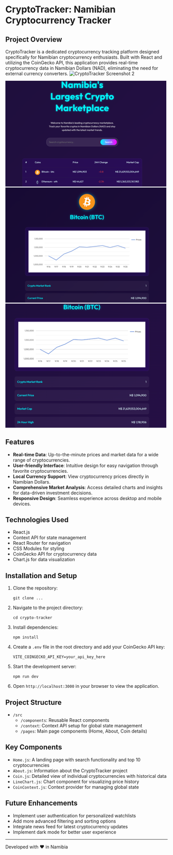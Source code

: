 # CryptoTracker: Namibian Cryptocurrency Tracker

## Project Overview

CryptoTracker is a dedicated cryptocurrency tracking platform designed specifically for Namibian cryptocurrency enthusiasts. Built with React and utilizing the CoinGecko API, this application provides real-time cryptocurrency data in Namibian Dollars (NAD), eliminating the need for external currency converters.
<img src="https://github.com/Tileni97/Cryptocurrency-Tracker/blob/Tileni97-patch-1/Screenshot%202024-09-25%20210355.pngc?raw=true" alt="CryptoTracker Screenshot 2" width="700"/>

<img src="https://github.com/Tileni97/Cryptocurrency-Tracker/blob/Tileni97-patch-1/Screenshot%202024-09-25%20210322.png?raw=true" alt="CryptoTracker Screenshot 2" width="500"/>

<img src="https://github.com/Tileni97/Cryptocurrency-Tracker/blob/Tileni97-patch-1/Screenshot%202024-09-25%20210431.png?raw=true" alt="CryptoTracker Screenshot 3" width="500"/>

<img src="https://github.com/Tileni97/Cryptocurrency-Tracker/blob/Tileni97-patch-1/Screenshot%202024-09-25%20210454.png?raw=true" alt="CryptoTracker Screenshot 1" width="500"/>

## Features

- **Real-time Data**: Up-to-the-minute prices and market data for a wide range of cryptocurrencies.
- **User-friendly Interface**: Intuitive design for easy navigation through favorite cryptocurrencies.
- **Local Currency Support**: View cryptocurrency prices directly in Namibian Dollars.
- **Comprehensive Market Analysis**: Access detailed charts and insights for data-driven investment decisions.
- **Responsive Design**: Seamless experience across desktop and mobile devices.

## Technologies Used

- React.js
- Context API for state management
- React Router for navigation
- CSS Modules for styling
- CoinGecko API for cryptocurrency data
- Chart.js for data visualization

## Installation and Setup

1. Clone the repository:
   ```
   git clone ...
   ```

2. Navigate to the project directory:
   ```
   cd crypto-tracker
   ```

3. Install dependencies:
   ```
   npm install
   ```

4. Create a `.env` file in the root directory and add your CoinGecko API key:
   ```
   VITE_COINGECKO_API_KEY=your_api_key_here
   ```

5. Start the development server:
   ```
   npm run dev
   ```

6. Open `http://localhost:3000` in your browser to view the application.

## Project Structure

- `/src`
  - `/components`: Reusable React components
  - `/context`: Context API setup for global state management
  - `/pages`: Main page components (Home, About, Coin details)
 
## Key Components

- `Home.js`: A landing page with search functionality and top 10 cryptocurrencies
- `About.js`: Information about the CryptoTracker project
- `Coin.js`: Detailed view of individual cryptocurrencies with historical data
- `LineChart.js`: Chart component for visualizing price history
- `CoinContext.js`: Context provider for managing global state

## Future Enhancements

- Implement user authentication for personalized watchlists
- Add more advanced filtering and sorting options
- Integrate news feed for latest cryptocurrency updates
- Implement dark mode for better user experience

---

Developed with ❤️ in Namibia
